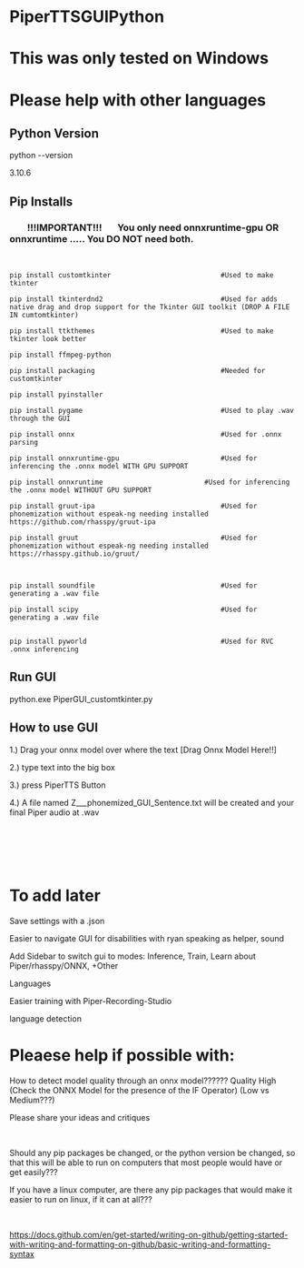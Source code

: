 












# PiperTTSGUIPython


# This was only tested on Windows
# Please help with other languages

## Python Version
python --version

3.10.6

## Pip Installs
### &nbsp; &nbsp; &nbsp; &nbsp; !!!IMPORTANT!!! &nbsp; &nbsp; &nbsp; You only need onnxruntime-gpu OR onnxruntime ..... You DO NOT need both.
<br />

```
pip install	customtkinter							#Used to make tkinter

pip install tkinterdnd2								#Used for adds native drag and drop support for the Tkinter GUI toolkit (DROP A FILE IN cumtomtkinter)

pip install	ttkthemes								#Used to make tkinter look better

pip install ffmpeg-python

pip install packaging								#Needed for customtkinter

pip install pyinstaller

pip install pygame									#Used to play .wav through the GUI

pip	install	onnx									#Used for .onnx parsing

pip install onnxruntime-gpu							#Used for inferencing the .onnx model WITH GPU SUPPORT

pip install onnxruntime							#Used for inferencing the .onnx model WITHOUT GPU SUPPORT

pip install gruut-ipa								#Used for phonemization without espeak-ng needing installed			https://github.com/rhasspy/gruut-ipa

pip install gruut									#Used for phonemization without espeak-ng needing installed			https://rhasspy.github.io/gruut/



pip install soundfile								#Used for generating a .wav file

pip install scipy									#Used for generating a .wav file


pip install pyworld									#Used for RVC .onnx inferencing
```



## Run GUI
python.exe PiperGUI_customtkinter.py

## How to use GUI
1.) Drag your onnx model over where the text [Drag Onnx Model Here!!]

2.) type text into the big box

3.) press PiperTTS Button

4.) A file named Z___phonemized_GUI_Sentence.txt will be created and your final Piper audio at .wav

<br />
<br />
<br />
<br />

# To add later
Save settings with a .json

Easier to navigate GUI for disabilities with ryan speaking as helper, sound

Add Sidebar to switch gui to modes: Inference, Train, Learn about Piper/rhasspy/ONNX, +Other

Languages



Easier training with Piper-Recording-Studio


language detection

# Pleaese help if possible with:

How to detect model quality through an onnx model??????  Quality High (Check the ONNX Model for the presence of the IF Operator) (Low vs Medium???)

Please share your ideas and critiques



<br />

Should any pip packages be changed, or the python version be changed, so that this will be able to run on computers that most people would have or get easily???

If you have a linux computer, are there any pip packages that would make it easier to run on linux, if it can at all???

<br />

https://docs.github.com/en/get-started/writing-on-github/getting-started-with-writing-and-formatting-on-github/basic-writing-and-formatting-syntax
